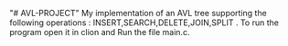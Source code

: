 "# AVL-PROJECT" 
My implementation of an AVL tree supporting the following operations : INSERT,SEARCH,DELETE,JOIN,SPLIT .
To run the program open it in clion and Run the file main.c.
